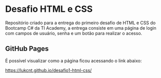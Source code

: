 # Desafio HTML e CSS

Repositório criado para a entrega do primeiro desafio de HTML e CSS do Bootcamp C# da TI Academy, a entrega consiste em uma página de login com campos de usuário, senha e um botão para realizar o acesso.

## GitHub Pages

É possível visualizar como a página ficou acessando o link abaixo:

<https://lukcnt.github.io/desafio1-html-css/>